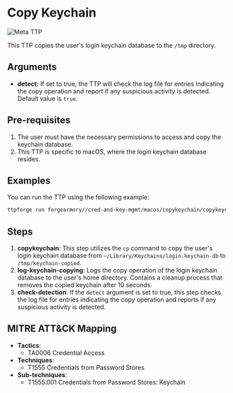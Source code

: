 # Copy Keychain

![Meta TTP](https://img.shields.io/badge/Meta_TTP-blue)

This TTP copies the user's login keychain database to the `/tmp` directory.

## Arguments

- **detect:** If set to true, the TTP will check the log file for entries
  indicating the copy operation and report if any suspicious activity is
  detected. Default value is `true`.

## Pre-requisites

1. The user must have the necessary permissions to access and copy the
   keychain database.
1. This TTP is specific to macOS, where the login keychain database resides.

## Examples

You can run the TTP using the following example:

```bash
ttpforge run forgearmory//cred-and-key-mgmt/macos/copykeychain/copykeychain.yaml
```

## Steps

1. **copykeychain**: This step utilizes the `cp` command to copy the user's
   login keychain database from `~/Library/Keychains/login.keychain-db` to
   `/tmp/keychain-copied`.
1. **log-keychain-copying**: Logs the copy operation of the login keychain
   database to the user's home directory. Contains a cleanup process that
   removes the copied keychain after 10 seconds.
1. **check-detection**: If the `detect` argument is set to true, this step
   checks the log file for entries indicating the copy operation and reports if
   any suspicious activity is detected.

## MITRE ATT&CK Mapping

- **Tactics**:
  - TA0006 Credential Access
- **Techniques**:
  - T1555 Credentials from Password Stores
- **Sub-techniques**:
  - T1555.001 Credentials from Password Stores: Keychain
